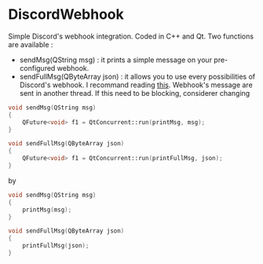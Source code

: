 # DiscordWebhook

Simple Discord's webhook integration.
Coded in C++ and Qt.
Two functions are available :
- sendMsg(QString msg) : it prints a simple message on your pre-configured webhook.
- sendFullMsg(QByteArray json) : it allows you to use every possibilities of Discord's webhook. I recommand reading [this](https://gist.github.com/Birdie0/78ee79402a4301b1faf412ab5f1cdcf9).
Webhook's message are sent in another thread. If this need to be blocking, considerer changing
```cpp
void sendMsg(QString msg)
{
    QFuture<void> f1 = QtConcurrent::run(printMsg, msg);
}

void sendFullMsg(QByteArray json)
{
    QFuture<void> f1 = QtConcurrent::run(printFullMsg, json);
}
```
by
```cpp
void sendMsg(QString msg)
{
    printMsg(msg);
}

void sendFullMsg(QByteArray json)
{
    printFullMsg(json);
}
```
